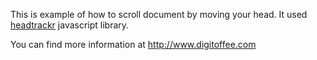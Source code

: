 This is example of how to scroll document by moving your head. It used <a href="https://github.com/auduno/headtrackr/">headtrackr</a> javascript library.

You can find more information at http://www.digitoffee.com
